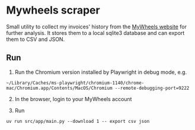 # Mywheels scraper

Small utility to collect my invoices' history from the [MyWheels website](https://mywheels.nl) for further analysis. It stores them to a local sqlite3 database and can export them to CSV and JSON.

## Run

1. Run the Chromium version installed by Playwright in debug mode, e.g.

```
~/Library/Caches/ms-playwright/chromium-1140/chrome-mac/Chromium.app/Contents/MacOS/Chromium --remote-debugging-port=9222
```

2. In the browser, login to your MyWheels account

3. Run

```
uv run src/app/main.py --download 1 -- export csv json
```